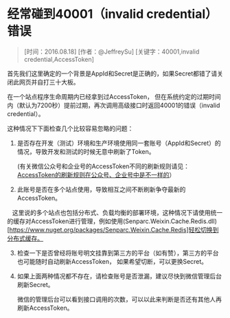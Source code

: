 # 经常碰到40001（invalid credential）错误

> [时间：2016.08.18] [作者：@JeffreySu] [关键字：40001,invalid credential,AccessToken]

首先我们这里确定的一个背景是AppId和Secret是正确的，如果Secret都错了请关闭此网页并自打三十大板。

在一个站点程序生命周期内已经拿到过AccessToken，
但在系统约定的过期时间内（默认为7200秒）提前过期，再次调用高级接口时返回40001的错误（invalid credential）。

这种情况下下面检查几个比较容易忽略的问题：

1. 是否存在开发（测试）环境和生产环境使用同一套账号（AppId和Secret）的情况，导致开发和测试的时候无意中刷新了Token。

    (有关微信公众号和企业号的AccessToken不同的刷新规则请见：[AccessToken的刷新规则在公众号、企业号中是不一样的](https://github.com/JeffreySu/WeixinResource/blob/master/%E9%82%A3%E4%BA%9B%E5%B9%B4%E6%88%91%E4%BB%AC%E8%B8%A9%E8%BF%87%E7%9A%84%E5%9D%91/20160815-AccessToken%E7%9A%84%E5%88%B7%E6%96%B0%E8%A7%84%E5%88%99%E5%9C%A8%E5%85%AC%E4%BC%97%E5%8F%B7%E3%80%81%E4%BC%81%E4%B8%9A%E5%8F%B7%E4%B8%AD%E6%98%AF%E4%B8%8D%E4%B8%80%E6%A0%B7%E7%9A%84.md)）

2. 此账号是否在多个站点使用，导致相互之间不断刷新争夺最新的AccessToken。

    这里说的多个站点也包括分布式、负载均衡的部署环境，这种情况下请使用统一的缓存对AccessToken进行管理，例如使用(Senparc.Weixin.Cache.Redis.dll)[https://www.nuget.org/packages/Senparc.Weixin.Cache.Redis]轻松切换到分布式缓存。

3. 检查一下是否曾经将账号明文挂靠到第三方的平台（如有赞），第三方的平台也可能随时自动刷新AccessToken，
如果希望切断，可以更换Secret。

4. 如果上面两种情况都不存在，请检查账号是否泄漏，建议尽快到微信管理后台刷新Secret。

    微信的管理后台可以看到接口调用的次数，可以以此来判断是否还有其他人再刷新AccessToken。
